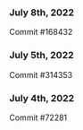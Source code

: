 ### July 8th, 2022

Commit #168432

### July 5th, 2022

Commit #314353


### July 4th, 2022

Commit #72281
